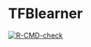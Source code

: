 # TFBlearner

 [![R-CMD-check](https://github.com/ETHZ-INS/TFBlearner/actions/workflows/R-CMD-check.yaml/badge.svg)](https://github.com/ETHZ-INS/TFBlearner/actions/workflows/r_cmd_check.yaml)

